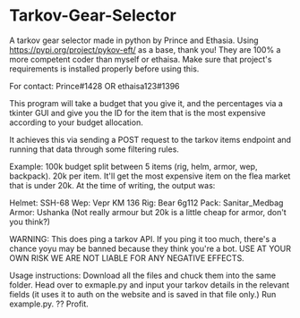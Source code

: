 # Tarkov-Gear-Selector
A tarkov gear selector made in python by Prince and Ethasia. Using https://pypi.org/project/pykov-eft/ as a base, thank you! They are 100% a more competent coder than myself or ethaisa. Make sure that project's requirements is installed properly before using this.

For contact: Prince#1428 OR ethaisa123#1396

This program will take a budget that you give it, and the percentages via a tkinter GUI and give you the ID for the item that is the most expensive according to your budget allocation.

It achieves this via sending a POST request to the tarkov items endpoint and running that data through some filtering rules.

Example: 100k budget split between 5 items (rig, helm, armor, wep, backpack). 20k per item. It'll get the most expensive item on the flea market that is under 20k. At the time of writing, the output was:

Helmet: SSH-68
Wep: Vepr KM 136
Rig: Bear 6g112
Pack: Sanitar_Medbag
Armor: Ushanka (Not really armour but 20k is a little cheap for armor, don't you think?)

WARNING: This does ping a tarkov API. If you ping it too much, there's a chance yoyu may be banned because they think you're a bot. USE AT YOUR OWN RISK WE ARE NOT LIABLE FOR ANY NEGATIVE EFFECTS.

Usage instructions:
Download all the files and chuck them into the same folder.
Head over to exmaple.py and input your tarkov details in the relevant fields (it uses it to auth on the website and is saved in that file only.)
Run example.py.
??
Profit.
